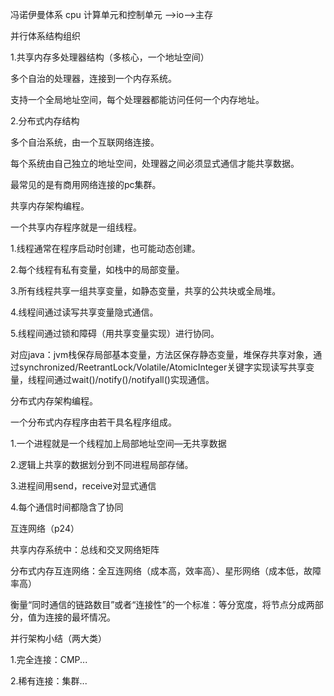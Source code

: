 冯诺伊曼体系 cpu 计算单元和控制单元 —>io—>主存



并行体系结构组织

1.共享内存多处理器结构（多核心，一个地址空间）

多个自治的处理器，连接到一个内存系统。

支持一个全局地址空间，每个处理器都能访问任何一个内存地址。

2.分布式内存结构

多个自治系统，由一个互联网络连接。

每个系统由自己独立的地址空间，处理器之间必须显式通信才能共享数据。

最常见的是有商用网络连接的pc集群。



共享内存架构编程。

一个共享内存程序就是一组线程。

1.线程通常在程序启动时创建，也可能动态创建。

2.每个线程有私有变量，如栈中的局部变量。

3.所有线程共享一组共享变量，如静态变量，共享的公共块或全局堆。

4.线程间通过读写共享变量隐式通信。

5.线程间通过锁和障碍（用共享变量实现）进行协同。

对应java：jvm栈保存局部基本变量，方法区保存静态变量，堆保存共享对象，通过synchronized/ReetrantLock/Volatile/AtomicInteger关键字实现读写共享变量，线程间通过wait()/notify()/notifyall()实现通信。



分布式内存架构编程。

一个分布式内存程序由若干具名程序组成。

1.一个进程就是一个线程加上局部地址空间—无共享数据

2.逻辑上共享的数据划分到不同进程局部存储。

3.进程间用send，receive对显式通信

4.每个通信时间都隐含了协同



互连网络（p24）

共享内存系统中：总线和交叉网络矩阵

分布式内存互连网络：全互连网络（成本高，效率高）、星形网络（成本低，故障率高）

衡量“同时通信的链路数目”或者“连接性”的一个标准：等分宽度，将节点分成两部分，值为连接的最坏情况。



并行架构小结（两大类）

1.完全连接：CMP...

2.稀有连接：集群...







